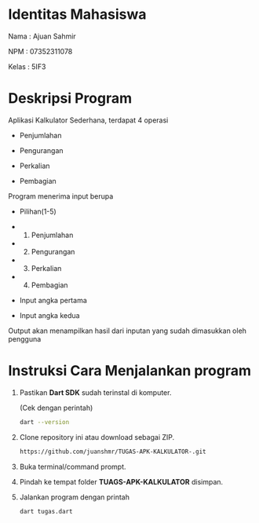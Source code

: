 # Identitas Mahasiswa
Nama  : Ajuan Sahmir

NPM   : 07352311078

Kelas : 5IF3

# Deskripsi Program
Aplikasi Kalkulator Sederhana, terdapat 4 operasi

- Penjumlahan

- Pengurangan

- Perkalian

- Pembagian

Program menerima input berupa
- Pilihan(1-5)
- 1. Penjumlahan

- 2. Pengurangan

- 3. Perkalian

- 4. Pembagian

- Input angka pertama 

- Input angka kedua 

Output akan menampilkan hasil dari inputan yang sudah dimasukkan oleh pengguna
  
# Instruksi Cara Menjalankan program
1. Pastikan **Dart SDK** sudah terinstal di komputer.
   
   (Cek dengan perintah)
   ```bash
   dart --version
   ```
2. Clone repository ini atau download sebagai ZIP.
   ```bash
   https://github.com/juanshmr/TUGAS-APK-KALKULATOR-.git
   ```
3. Buka terminal/command prompt.
4. Pindah ke tempat folder **TUAGS-APK-KALKULATOR** disimpan.
5. Jalankan program dengan printah
   ```bash
   dart tugas.dart
   ```
